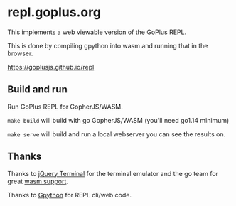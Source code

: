 # repl.goplus.org

This implements a web viewable version of the GoPlus REPL.

This is done by compiling gpython into wasm and running that in the
browser.

https://goplusjs.github.io/repl


## Build and run

Run GoPlus REPL for GopherJS/WASM.

`make build` will build with go GopherJS/WASM (you'll need go1.14 minimum)

`make serve` will build and run a local webserver you can see the results on.


## Thanks

Thanks to [jQuery Terminal](https://terminal.jcubic.pl/) for the
terminal emulator and the go team for great [wasm
support](https://github.com/golang/go/wiki/WebAssembly).

Thanks to [Gpython](https://github.com/go-python/gpython) for REPL cli/web code.
